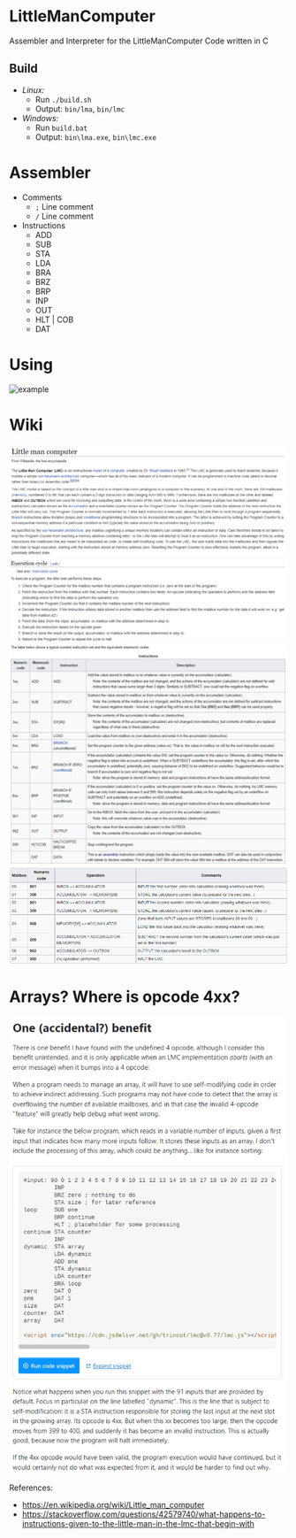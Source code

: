 # LittleManComputer
Assembler and Interpreter for the LittleManComputer Code written in C

## Build
- *Linux:*
	- Run `./build.sh`
	- Output: `bin/lma`, `bin/lmc`
- *Windows:*
	- Run `build.bat`
	- Output: `bin\lma.exe`, `bin\lmc.exe`

# Assembler
- Comments
	- `;` Line comment
	- `/` Line comment
- Instructions
	- ADD
	- SUB
	- STA
	- LDA
	- BRA
	- BRZ
	- BRP
	- INP
	- OUT
	- HLT | COB
	- DAT

# Using
![example]()

# Wiki
![wiki1](wiki/LittleManComputer.png)
![wiki2](wiki/ExecutionCycle.png)
![wiki3](wiki/Instructions.png)
![wiki4](wiki/Example.png)

# Arrays? Where is opcode 4xx?
![wiki4](wiki/opcode4.png)
![wiki5](wiki/array.png)

References:
- https://en.wikipedia.org/wiki/Little_man_computer
- https://stackoverflow.com/questions/42579740/what-happens-to-instructions-given-to-the-little-man-in-the-lmc-that-begin-with
